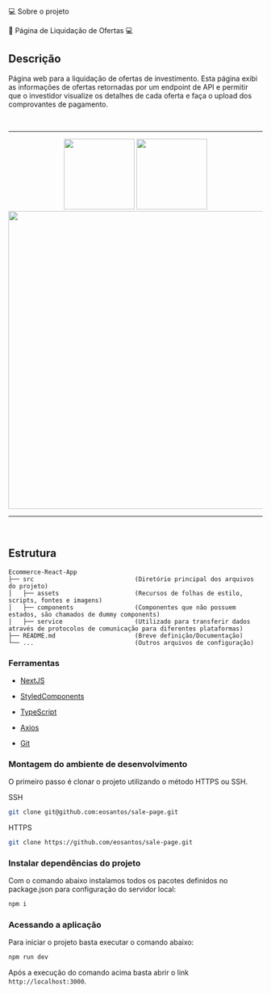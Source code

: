 💻 Sobre o projeto

🔔 Página de Liquidação de Ofertas 💻

## Descrição

Página web para a liquidação de ofertas de investimento. Esta página exibi as informações de 
ofertas retornadas por um endpoint de API e permitir que o investidor visualize os detalhes 
de cada oferta e faça o upload dos comprovantes de pagamento.

<br>
<hr>
<div align="center">
	<img width="140" src="public/assets/Img/to_readme/Tela_001.png">	
	<img width="140" src="public/assets/Img/to_readme/Tela_002.png">
  <img width="590" src="public/assets/Img/to_readme/Tela_003.png">
</div>
<hr>
<br>

## Estrutura

    Ecommerce-React-App
    ├── src                            (Diretório principal dos arquivos do projeto)
    │   ├── assets                     (Recursos de folhas de estilo, scripts, fontes e imagens)
    │   ├── components                 (Componentes que não possuem estados, são chamados de dummy components)
    │   ├── service                    (Utilizado para transferir dados através de protocolos de comunicação para diferentes plataformas)
    ├── README.md                      (Breve definição/Documentação)
    └── ...                            (Outros arquivos de configuração)

### Ferramentas

- [NextJS](https://nextjs.org/)

- [StyledComponents](https://styled-components.com/)

- [TypeScript](https://www.typescriptlang.org/)

- [Axios](https://axios-http.com/ptbr/docs/intro)

- [Git](https://git-scm.com/doc)

### Montagem do ambiente de desenvolvimento

O primeiro passo é clonar o projeto utilizando o método HTTPS ou SSH.

SSH

```sh
git clone git@github.com:eosantos/sale-page.git
```

HTTPS

```sh
git clone https://github.com/eosantos/sale-page.git
```

### Instalar dependências do projeto

Com o comando abaixo instalamos todos os pacotes definidos no package.json para configuração do servidor local:

```sh
npm i
```

### Acessando a aplicação

Para iniciar o projeto basta executar o comando abaixo:

```sh
npm run dev
```
Após a execução do comando acima basta abrir o link `http://localhost:3000`.
